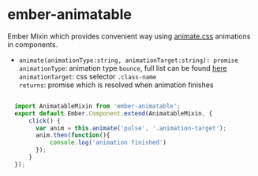 # ember-animatable

Ember Mixin which provides convenient way using [animate.css](https://daneden.github.io/animate.css/) animations in components.

- `animate(animationType:string, animationTarget:string): promise`  
  `animationType`: animation type `bounce`, full list can be found [here](https://github.com/daneden/animate.css)  
  `animationTarget`: css selector `.class-name`  
  `returns`: promise which is resolved when animation finishes  

```js

  import AnimatableMixin from 'ember-animatable';
  export default Ember.Component.extend(AnimatableMixin, {
      click() {
        var anim = this.animate('pulse', '.animation-target');
        anim.then(function(){
            console.log('animation finished')
        });
      }
  });
```
